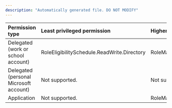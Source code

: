```yaml
---
description: "Automatically generated file. DO NOT MODIFY"
---
```


|Permission type|Least privileged permission|Higher privileged permissions|
|:---|:---|:---|
|Delegated (work or school account)|RoleEligibilitySchedule.ReadWrite.Directory|RoleManagement.ReadWrite.Directory|
|Delegated (personal Microsoft account)|Not supported.|Not supported.|
|Application|Not supported.|RoleManagement.ReadWrite.Directory|

